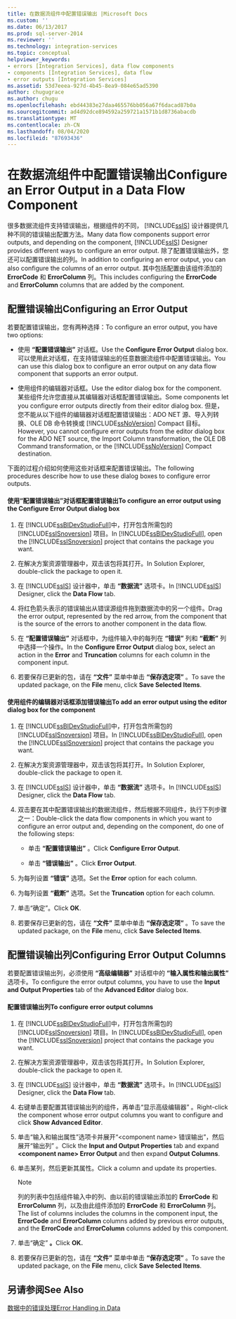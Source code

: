 ```yaml
---
title: 在数据流组件中配置错误输出 |Microsoft Docs
ms.custom: ''
ms.date: 06/13/2017
ms.prod: sql-server-2014
ms.reviewer: ''
ms.technology: integration-services
ms.topic: conceptual
helpviewer_keywords:
- errors [Integration Services], data flow components
- components [Integration Services], data flow
- error outputs [Integration Services]
ms.assetid: 53d7eeea-927d-4b45-8ea9-084e65ad5390
author: chugugrace
ms.author: chugu
ms.openlocfilehash: ebd44383e27daa465576bb056a67f6dacad87b0a
ms.sourcegitcommit: ad4d92dce894592a259721a1571b1d8736abacdb
ms.translationtype: MT
ms.contentlocale: zh-CN
ms.lasthandoff: 08/04/2020
ms.locfileid: "87693436"
---
```

# <a name="configure-an-error-output-in-a-data-flow-component"></a><span data-ttu-id="110f3-102">在数据流组件中配置错误输出</span><span class="sxs-lookup"><span data-stu-id="110f3-102">Configure an Error Output in a Data Flow Component</span></span>
  <span data-ttu-id="110f3-103">很多数据流组件支持错误输出，根据组件的不同， [!INCLUDE[ssIS](../includes/ssis-md.md)] 设计器提供几种不同的错误输出配置方法。</span><span class="sxs-lookup"><span data-stu-id="110f3-103">Many data flow components support error outputs, and depending on the component, [!INCLUDE[ssIS](../includes/ssis-md.md)] Designer provides different ways to configure an error output.</span></span> <span data-ttu-id="110f3-104">除了配置错误输出外，您还可以配置错误输出的列。</span><span class="sxs-lookup"><span data-stu-id="110f3-104">In addition to configuring an error output, you can also configure the columns of an error output.</span></span> <span data-ttu-id="110f3-105">其中包括配置由该组件添加的 **ErrorCode** 和 **ErrorColumn** 列。</span><span class="sxs-lookup"><span data-stu-id="110f3-105">This includes configuring the **ErrorCode** and **ErrorColumn** columns that are added by the component.</span></span>  
  
## <a name="configuring-an-error-output"></a><span data-ttu-id="110f3-106">配置错误输出</span><span class="sxs-lookup"><span data-stu-id="110f3-106">Configuring an Error Output</span></span>  
 <span data-ttu-id="110f3-107">若要配置错误输出，您有两种选择：</span><span class="sxs-lookup"><span data-stu-id="110f3-107">To configure an error output, you have two options:</span></span>  
  
-   <span data-ttu-id="110f3-108">使用 **“配置错误输出”** 对话框。</span><span class="sxs-lookup"><span data-stu-id="110f3-108">Use the **Configure Error Output** dialog box.</span></span> <span data-ttu-id="110f3-109">可以使用此对话框，在支持错误输出的任意数据流组件中配置错误输出。</span><span class="sxs-lookup"><span data-stu-id="110f3-109">You can use this dialog box to configure an error output on any data flow component that supports an error output.</span></span>  
  
-   <span data-ttu-id="110f3-110">使用组件的编辑器对话框。</span><span class="sxs-lookup"><span data-stu-id="110f3-110">Use the editor dialog box for the component.</span></span> <span data-ttu-id="110f3-111">某些组件允许您直接从其编辑器对话框配置错误输出。</span><span class="sxs-lookup"><span data-stu-id="110f3-111">Some components let you configure error outputs directly from their editor dialog box.</span></span> <span data-ttu-id="110f3-112">但是，您不能从以下组件的编辑器对话框配置错误输出：ADO NET 源、导入列转换、OLE DB 命令转换或 [!INCLUDE[ssNoVersion](../includes/ssnoversion-md.md)] Compact 目标。</span><span class="sxs-lookup"><span data-stu-id="110f3-112">However, you cannot configure error outputs from the editor dialog box for the ADO NET source, the Import Column transformation, the OLE DB Command transformation, or the [!INCLUDE[ssNoVersion](../includes/ssnoversion-md.md)] Compact destination.</span></span>  
  
 <span data-ttu-id="110f3-113">下面的过程介绍如何使用这些对话框来配置错误输出。</span><span class="sxs-lookup"><span data-stu-id="110f3-113">The following procedures describe how to use these dialog boxes to configure error outputs.</span></span>  
  
#### <a name="to-configure-an-error-output-using-the-configure-error-output-dialog-box"></a><span data-ttu-id="110f3-114">使用“配置错误输出”对话框配置错误输出</span><span class="sxs-lookup"><span data-stu-id="110f3-114">To configure an error output using the Configure Error Output dialog box</span></span>  
  
1.  <span data-ttu-id="110f3-115">在 [!INCLUDE[ssBIDevStudioFull](../includes/ssbidevstudiofull-md.md)]中，打开包含所需包的 [!INCLUDE[ssISnoversion](../includes/ssisnoversion-md.md)] 项目。</span><span class="sxs-lookup"><span data-stu-id="110f3-115">In [!INCLUDE[ssBIDevStudioFull](../includes/ssbidevstudiofull-md.md)], open the [!INCLUDE[ssISnoversion](../includes/ssisnoversion-md.md)] project that contains the package you want.</span></span>  
  
2.  <span data-ttu-id="110f3-116">在解决方案资源管理器中，双击该包将其打开。</span><span class="sxs-lookup"><span data-stu-id="110f3-116">In Solution Explorer, double-click the package to open it.</span></span>  
  
3.  <span data-ttu-id="110f3-117">在 [!INCLUDE[ssIS](../includes/ssis-md.md)] 设计器中，单击 **“数据流”** 选项卡。</span><span class="sxs-lookup"><span data-stu-id="110f3-117">In [!INCLUDE[ssIS](../includes/ssis-md.md)] Designer, click the **Data Flow** tab.</span></span>  
  
4.  <span data-ttu-id="110f3-118">将红色箭头表示的错误输出从错误源组件拖到数据流中的另一个组件。</span><span class="sxs-lookup"><span data-stu-id="110f3-118">Drag the error output, represented by the red arrow, from the component that is the source of the errors to another component in the data flow.</span></span>  
  
5.  <span data-ttu-id="110f3-119">在 **“配置错误输出”** 对话框中，为组件输入中的每列在 **“错误”** 列和 **“截断”** 列中选择一个操作。</span><span class="sxs-lookup"><span data-stu-id="110f3-119">In the **Configure Error Output** dialog box, select an action in the **Error** and **Truncation** columns for each column in the component input.</span></span>  
  
6.  <span data-ttu-id="110f3-120">若要保存已更新的包，请在 **“文件”** 菜单中单击 **“保存选定项”** 。</span><span class="sxs-lookup"><span data-stu-id="110f3-120">To save the updated package, on the **File** menu, click **Save Selected Items**.</span></span>  
  
#### <a name="to-add-an-error-output-using-the-editor-dialog-box-for-the-component"></a><span data-ttu-id="110f3-121">使用组件的编辑器对话框添加错误输出</span><span class="sxs-lookup"><span data-stu-id="110f3-121">To add an error output using the editor dialog box for the component</span></span>  
  
1.  <span data-ttu-id="110f3-122">在 [!INCLUDE[ssBIDevStudioFull](../includes/ssbidevstudiofull-md.md)]中，打开包含所需包的 [!INCLUDE[ssISnoversion](../includes/ssisnoversion-md.md)] 项目。</span><span class="sxs-lookup"><span data-stu-id="110f3-122">In [!INCLUDE[ssBIDevStudioFull](../includes/ssbidevstudiofull-md.md)], open the [!INCLUDE[ssISnoversion](../includes/ssisnoversion-md.md)] project that contains the package you want.</span></span>  
  
2.  <span data-ttu-id="110f3-123">在解决方案资源管理器中，双击该包将其打开。</span><span class="sxs-lookup"><span data-stu-id="110f3-123">In Solution Explorer, double-click the package to open it.</span></span>  
  
3.  <span data-ttu-id="110f3-124">在 [!INCLUDE[ssIS](../includes/ssis-md.md)] 设计器中，单击 **“数据流”** 选项卡。</span><span class="sxs-lookup"><span data-stu-id="110f3-124">In [!INCLUDE[ssIS](../includes/ssis-md.md)] Designer, click the **Data Flow** tab.</span></span>  
  
4.  <span data-ttu-id="110f3-125">双击要在其中配置错误输出的数据流组件，然后根据不同组件，执行下列步骤之一：</span><span class="sxs-lookup"><span data-stu-id="110f3-125">Double-click the data flow components in which you want to configure an error output and, depending on the component, do one of the following steps:</span></span>  
  
    -   <span data-ttu-id="110f3-126">单击 **“配置错误输出”** 。</span><span class="sxs-lookup"><span data-stu-id="110f3-126">Click **Configure Error Output**.</span></span>  
  
    -   <span data-ttu-id="110f3-127">单击 **“错误输出”** 。</span><span class="sxs-lookup"><span data-stu-id="110f3-127">Click **Error Output**.</span></span>  
  
5.  <span data-ttu-id="110f3-128">为每列设置 **“错误”** 选项。</span><span class="sxs-lookup"><span data-stu-id="110f3-128">Set the **Error** option for each column.</span></span>  
  
6.  <span data-ttu-id="110f3-129">为每列设置 **“截断”** 选项。</span><span class="sxs-lookup"><span data-stu-id="110f3-129">Set the **Truncation** option for each column.</span></span>  
  
7.  <span data-ttu-id="110f3-130">单击“确定”。</span><span class="sxs-lookup"><span data-stu-id="110f3-130">Click **OK**.</span></span>  
  
8.  <span data-ttu-id="110f3-131">若要保存已更新的包，请在 **“文件”** 菜单中单击 **“保存选定项”** 。</span><span class="sxs-lookup"><span data-stu-id="110f3-131">To save the updated package, on the **File** menu, click **Save Selected Items**.</span></span>  
  
## <a name="configuring-error-output-columns"></a><span data-ttu-id="110f3-132">配置错误输出列</span><span class="sxs-lookup"><span data-stu-id="110f3-132">Configuring Error Output Columns</span></span>  
 <span data-ttu-id="110f3-133">若要配置错误输出列，必须使用 **“高级编辑器”** 对话框中的 **“输入属性和输出属性”** 选项卡。</span><span class="sxs-lookup"><span data-stu-id="110f3-133">To configure the error output columns, you have to use the **Input and Output Properties** tab of the **Advanced Editor** dialog box.</span></span>  
  
#### <a name="to-configure-error-output-columns"></a><span data-ttu-id="110f3-134">配置错误输出列</span><span class="sxs-lookup"><span data-stu-id="110f3-134">To configure error output columns</span></span>  
  
1.  <span data-ttu-id="110f3-135">在 [!INCLUDE[ssBIDevStudioFull](../includes/ssbidevstudiofull-md.md)]中，打开包含所需包的 [!INCLUDE[ssISnoversion](../includes/ssisnoversion-md.md)] 项目。</span><span class="sxs-lookup"><span data-stu-id="110f3-135">In [!INCLUDE[ssBIDevStudioFull](../includes/ssbidevstudiofull-md.md)], open the [!INCLUDE[ssISnoversion](../includes/ssisnoversion-md.md)] project that contains the package you want.</span></span>  
  
2.  <span data-ttu-id="110f3-136">在解决方案资源管理器中，双击该包将其打开。</span><span class="sxs-lookup"><span data-stu-id="110f3-136">In Solution Explorer, double-click the package to open it.</span></span>  
  
3.  <span data-ttu-id="110f3-137">在 [!INCLUDE[ssIS](../includes/ssis-md.md)] 设计器中，单击 **“数据流”** 选项卡。</span><span class="sxs-lookup"><span data-stu-id="110f3-137">In [!INCLUDE[ssIS](../includes/ssis-md.md)] Designer, click the **Data Flow** tab.</span></span>  
  
4.  <span data-ttu-id="110f3-138">右键单击要配置其错误输出列的组件，再单击“显示高级编辑器”  。</span><span class="sxs-lookup"><span data-stu-id="110f3-138">Right-click the component whose error output columns you want to configure and click **Show Advanced Editor**.</span></span>  
  
5.  <span data-ttu-id="110f3-139">单击“输入和输出属性”选项卡并展开“\<component name> 错误输出”，然后展开“输出列”  。</span><span class="sxs-lookup"><span data-stu-id="110f3-139">Click the **Input and Output Properties** tab and expand **\<component name> Error Output** and then expand **Output Columns**.</span></span>  
  
6.  <span data-ttu-id="110f3-140">单击某列，然后更新其属性。</span><span class="sxs-lookup"><span data-stu-id="110f3-140">Click a column and update its properties.</span></span>  
  
    > [!NOTE]  
    >  <span data-ttu-id="110f3-141">列的列表中包括组件输入中的列、由以前的错误输出添加的 **ErrorCode** 和 **ErrorColumn** 列，以及由此组件添加的 **ErrorCode** 和 **ErrorColumn** 列。</span><span class="sxs-lookup"><span data-stu-id="110f3-141">The list of columns includes the columns in the component input, the **ErrorCode** and **ErrorColumn** columns added by previous error outputs, and the **ErrorCode** and **ErrorColumn** columns added by this component.</span></span>  
  
7.  <span data-ttu-id="110f3-142">单击“确定” **。**</span><span class="sxs-lookup"><span data-stu-id="110f3-142">Click **OK.**</span></span>  
  
8.  <span data-ttu-id="110f3-143">若要保存已更新的包，请在 **“文件”** 菜单中单击 **“保存选定项”** 。</span><span class="sxs-lookup"><span data-stu-id="110f3-143">To save the updated package, on the **File** menu, click **Save Selected Items**.</span></span>  
  
## <a name="see-also"></a><span data-ttu-id="110f3-144">另请参阅</span><span class="sxs-lookup"><span data-stu-id="110f3-144">See Also</span></span>  
 [<span data-ttu-id="110f3-145">数据中的错误处理</span><span class="sxs-lookup"><span data-stu-id="110f3-145">Error Handling in Data</span></span>](data-flow/error-handling-in-data.md)  
  
  
